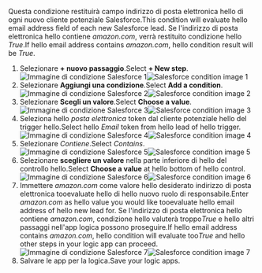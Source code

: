 <span data-ttu-id="b3305-101">Questa condizione restituirà campo indirizzo di posta elettronica hello di ogni nuovo cliente potenziale Salesforce.</span><span class="sxs-lookup"><span data-stu-id="b3305-101">This condition will evaluate hello email address field of each new Salesforce lead.</span></span> <span data-ttu-id="b3305-102">Se l'indirizzo di posta elettronica hello contiene *amazon.com*, verrà restituito condizione hello *True*.</span><span class="sxs-lookup"><span data-stu-id="b3305-102">If hello email address contains *amazon.com*, hello condition result will be *True*.</span></span>

1. <span data-ttu-id="b3305-103">Selezionare **+ nuovo passaggio**.</span><span class="sxs-lookup"><span data-stu-id="b3305-103">Select **+ New step**.</span></span>  
   <span data-ttu-id="b3305-104">![Immagine di condizione Salesforce 1](./media/connectors-create-api-salesforce/condition-1.png)</span><span class="sxs-lookup"><span data-stu-id="b3305-104">![Salesforce condition image 1](./media/connectors-create-api-salesforce/condition-1.png)</span></span>   
2. <span data-ttu-id="b3305-105">Selezionare **Aggiungi una condizione**.</span><span class="sxs-lookup"><span data-stu-id="b3305-105">Select **Add a condition**.</span></span>    
   <span data-ttu-id="b3305-106">![Immagine di condizione Salesforce 2](./media/connectors-create-api-salesforce/condition-2.png)</span><span class="sxs-lookup"><span data-stu-id="b3305-106">![Salesforce condition image 2](./media/connectors-create-api-salesforce/condition-2.png)</span></span>  
3. <span data-ttu-id="b3305-107">Selezionare **Scegli un valore**.</span><span class="sxs-lookup"><span data-stu-id="b3305-107">Select **Choose a value**.</span></span>    
   <span data-ttu-id="b3305-108">![Immagine di condizione Salesforce 3](./media/connectors-create-api-salesforce/condition-3.png)</span><span class="sxs-lookup"><span data-stu-id="b3305-108">![Salesforce condition image 3](./media/connectors-create-api-salesforce/condition-3.png)</span></span>  
4. <span data-ttu-id="b3305-109">Seleziona hello *posta elettronica* token dal cliente potenziale hello del trigger hello.</span><span class="sxs-lookup"><span data-stu-id="b3305-109">Select hello *Email* token from hello lead of hello trigger.</span></span>    
   <span data-ttu-id="b3305-110">![Immagine di condizione Salesforce 4](./media/connectors-create-api-salesforce/condition-4.png)</span><span class="sxs-lookup"><span data-stu-id="b3305-110">![Salesforce condition image 4](./media/connectors-create-api-salesforce/condition-4.png)</span></span>  
5. <span data-ttu-id="b3305-111">Selezionare *Contiene*.</span><span class="sxs-lookup"><span data-stu-id="b3305-111">Select *Contains*.</span></span>      
   <span data-ttu-id="b3305-112">![Immagine di condizione Salesforce 5](./media/connectors-create-api-salesforce/condition-5.png)</span><span class="sxs-lookup"><span data-stu-id="b3305-112">![Salesforce condition image 5](./media/connectors-create-api-salesforce/condition-5.png)</span></span>  
6. <span data-ttu-id="b3305-113">Selezionare **scegliere un valore** nella parte inferiore di hello del controllo hello.</span><span class="sxs-lookup"><span data-stu-id="b3305-113">Select **Choose a value** at hello bottom of hello control.</span></span>     
   <span data-ttu-id="b3305-114">![Immagine di condizione Salesforce 6](./media/connectors-create-api-salesforce/condition-6.png)</span><span class="sxs-lookup"><span data-stu-id="b3305-114">![Salesforce condition image 6](./media/connectors-create-api-salesforce/condition-6.png)</span></span>  
7. <span data-ttu-id="b3305-115">Immettere *amazon.com* come valore hello desiderato indirizzo di posta elettronica tooevaluate hello di hello nuovo ruolo di responsabile.</span><span class="sxs-lookup"><span data-stu-id="b3305-115">Enter *amazon.com* as hello value you would like tooevaluate hello email address of hello new lead for.</span></span> <span data-ttu-id="b3305-116">Se l'indirizzo di posta elettronica hello contiene *amazon.com*, condizione hello valuterà troppo*True* e hello altri passaggi nell'app logica possono proseguire.</span><span class="sxs-lookup"><span data-stu-id="b3305-116">If hello email address contains *amazon.com*, hello condition will evaluate too*True* and hello other steps in your logic app can proceed.</span></span>    
   <span data-ttu-id="b3305-117">![Immagine di condizione Salesforce 7](./media/connectors-create-api-salesforce/condition-7.png)</span><span class="sxs-lookup"><span data-stu-id="b3305-117">![Salesforce condition image 7](./media/connectors-create-api-salesforce/condition-7.png)</span></span>  
8. <span data-ttu-id="b3305-118">Salvare le app per la logica.</span><span class="sxs-lookup"><span data-stu-id="b3305-118">Save your logic apps.</span></span>  

